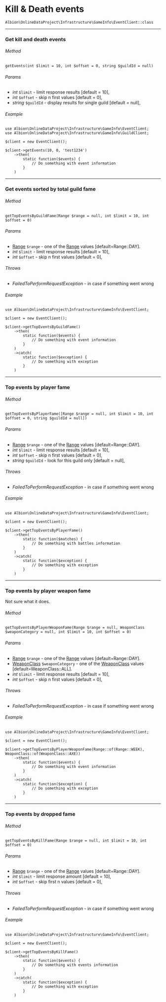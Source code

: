 # Kill & Death events 

`Albion\OnlineDataProject\Infrastructure\GameInfo\EventClient::class`  

--- 
### Get kill and death events

###### Method
`getEvents(int $limit = 10, int $offset = 0, string $guildId = null)`

###### Params
 * _int_ `$limit` - limit response results [default = 10],
 * _int_ `$offset` - skip n first values [default = 0],
 * _string_ `$guildId` - display results for single guild [default = null], 

###### Example

```
use Albion\OnlineDataProject\Infrastructure\GameInfo\EventClient;
use Albion\OnlineDataProject\Infrastructure\GameInfo\GuildClient;
  
$client = new EventClient();

$client->getEvents(10, 0, 'test1234')
    ->then(
        static function($events) {
            // Do something with event information
        }
    )
```
--- 
### Get events sorted by total guild fame

###### Method
`getTopEventsByGuildFame(Range $range = null, int $limit = 10, int $offset = 0)`

###### Params
 * [Range](range.md) `$range` - one of the [Range](range.md) values [default=Range::DAY].
 * _int_ `$limit` - limit response results [default = 10],
 * _int_ `$offset` - skip n first values [default = 0],

###### Throws
 * _FailedToPerformRequestException_ - in case if something went wrong

###### Example

```
use Albion\OnlineDataProject\Infrastructure\GameInfo\EventClient;
 
$client = new EventClient();

$client->getTopEventsByGuildFame()
    ->then(
        static function($events) {
            // Do something with event information
        }
    )
    ->catch(
        static function($exception) {
            // Do something with exception
        }
    )
```
--- 
### Top events by player fame 

###### Method
`getTopEventsByPlayerFame([Range $range = null, int $limit = 10, int $offset = 0, string $guildId = null])` 

###### Params
 * [Range](range.md) `$range` - one of the [Range](range.md) values [default=Range::DAY].
 * _int_ `$limit` - limit response results [default = 10],
 * _int_ `$offset` - skip n first values [default = 0],
 * _string_ `$guildId` - look for this guild only [default = null],

###### Throws
 * _FailedToPerformRequestException_ - in case if something went wrong

###### Example

```
use Albion\OnlineDataProject\Infrastructure\GameInfo\EventClient;
 
$client = new EventClient();

$client->getTopEventsByPlayerFame()
    ->then(
        static function($matches) {
            // Do something with battles information
        }
    )
    ->catch(
        static function($exception) {
            // Do something with exception
        }
    )
```
--- 
### Top events by player weapon fame

Not sure what it does.  

###### Method
`getTopEventsByPlayerWeaponFame(Range $range = null, WeaponClass $weaponCategory = null, int $limit = 10, int $offset = 0)`

###### Params
 * [Range](range.md) `$range` - one of the [Range](range.md) values [default=Range::DAY].
 * [WeaponClass](weaponClass.md) `$weaponCategory` - one of the [WeaponClass](weaponClass.md) values [default=WeaponClass::ALL].
  * _int_ `$limit` - limit response results [default = 10],
  * _int_ `$offset` - skip n first values [default = 0],  

###### Throws
 * _FailedToPerformRequestException_ - in case if something went wrong

###### Example

```
use Albion\OnlineDataProject\Infrastructure\GameInfo\EventClient;
 
$client = new EventClient();

$client->getTopEventsByPlayerWeaponFame(Range::of(Range::WEEK), WeaponClass::of(WeaponClass::AXE))
    ->then(
        static function($events) {
            // Do something with event information
        }
    )
    ->catch(
        static function($exception) {
            // Do something with exception
        }
    )
```
--- 
### Top events by dropped fame 

###### Method
`getTopEventsByKillFame(Range $range = null, int $limit = 10, int $offset = 0)`

###### Params
* [Range](range.md) `$range` - one of the [Range](range.md) values [default=Range::DAY].
 * _int_ `$limit` - limit response amount [default = 10],
 * _int_ `$offset` - skip first n values [default = 0],  

###### Throws
 * _FailedToPerformRequestException_ - in case if something went wrong

###### Example

```
use Albion\OnlineDataProject\Infrastructure\GameInfo\EventClient;
 
$client = new EventClient();

$client->getTopEventsByKillFame()
    ->then(
        static function($events) {
            // Do something with events information
        }
    )
    ->catch(
        static function($exception) {
            // Do something with exception
        }
    )
```